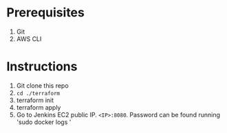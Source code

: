 # Prerequisites 
1. Git
2. AWS CLI

# Instructions
1. Git clone this repo
2. `cd ./terraform`
3. terraform init
4. terraform apply
5. Go to Jenkins EC2 public IP. `<IP>:8080`. Password can be found running 'sudo docker logs <container id>'
